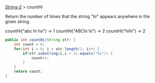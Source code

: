 [String-2](https://codingbat.com/java/String-2) > countHi


Return the number of times that the string "hi" appears anywhere in the given string.


countHi("abc hi ho") → 1
countHi("ABChi hi") → 2
countHi("hihi") → 2

```java
public int countHi(String str) {
	int count = 0;
	for(int i = 0; i < str.length(); i++) {
		if(str.substring(i,i + 2).equals("hi")) {
			count++;
		}
	}
	return count;
}
``` 